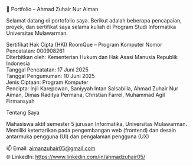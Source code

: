 📄 Portfolio – Ahmad Zuhair Nur Aiman

Selamat datang di portofolio saya. Berikut adalah beberapa pencapaian, proyek, dan sertifikat saya selama kuliah di Program Studi Informatika Universitas Mulawarman.

Sertifikat Hak Cipta (HKI)
RoomQue – Program Komputer
Nomor Pencatatan: 000908261  
Diterbitkan oleh: Kementerian Hukum dan Hak Asasi Manusia Republik Indonesia  
Tanggal Pencatatan: 17 Juni 2025  
Tanggal Pengumuman: 10 Juni 2025  
Jenis Ciptaan: Program Komputer  
Pencipta: Injil Karepowan, Saniyyah Intan Salsabiila, Ahmad Zuhair Nur Aiman, Dimas Raditya Permana, Christian Farrel, Muhammad Agil Firmansyah 

Tentang Saya

Mahasiswa aktif semester 5 jurusan Informatika, Universitas Mulawarman. Memiliki ketertarikan pada pengembangan web (frontend) dan desain antarmuka pengguna (UI) dan pengalaman pengguna (UX)

📫 Email: aimanzuhair05@gmail.com  
🌐 LinkedIn: https://www.linkedin.com/in/ahmadzuhair05/
